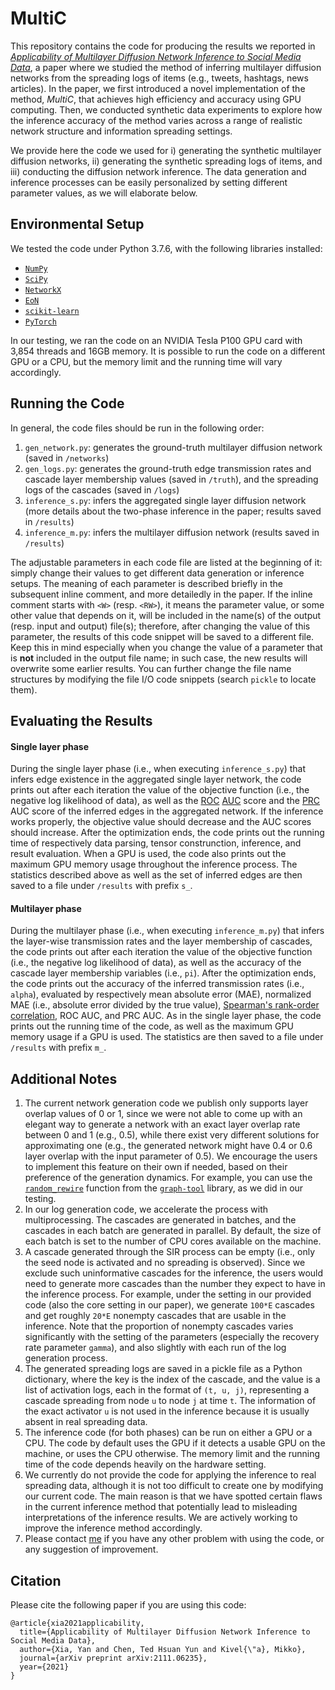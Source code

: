 # MultiC
This repository contains the code for producing the results we reported in [*Applicability of Multilayer Diffusion Network Inference to Social Media Data*](https://arxiv.org/abs/2111.06235), a paper where we studied the method of inferring multilayer diffusion networks from the spreading logs of items (e.g., tweets, hashtags, news articles). In the paper, we first introduced a novel implementation of the method, *MultiC*, that achieves high efficiency and accuracy using GPU computing. Then, we conducted synthetic data experiments to explore how the inference accuracy of the method varies across a range of realistic network structure and information spreading settings. 

We provide here the code we used for i) generating the synthetic multilayer diffusion networks, ii) generating the synthetic spreading logs of items, and iii) conducting the diffusion network inference. The data generation and inference processes can be easily personalized by setting different parameter values, as we will elaborate below.

## Environmental Setup
We tested the code under Python 3.7.6, with the following libraries installed:
- [`NumPy`](https://numpy.org/install/)
- [`SciPy`](https://scipy.org/install/)
- [`NetworkX`](https://networkx.org/documentation/stable/install.html)
- [`EoN`](https://epidemicsonnetworks.readthedocs.io/en/latest/GettingStarted.html)
- [`scikit-learn`](https://scikit-learn.org/stable/install.html)
- [`PyTorch`](https://pytorch.org/get-started/locally/)

In our testing, we ran the code on an NVIDIA Tesla P100 GPU card with 3,854 threads and 16GB memory. It is possible to run the code on a different GPU or a CPU, but the memory limit and the running time will vary accordingly.

## Running the Code
In general, the code files should be run in the following order:
1. `gen_network.py`: generates the ground-truth multilayer diffusion network (saved in `/networks`)
2. `gen_logs.py`: generates the ground-truth edge transmission rates and cascade layer membership values (saved in `/truth`), and the spreading logs of the cascades (saved in `/logs`)
3. `inference_s.py`: infers the aggregated single layer diffusion network (more details about the two-phase inference in the paper; results saved in `/results`)
4. `inference_m.py`: infers the multilayer diffusion network (results saved in `/results`)

The adjustable parameters in each code file are listed at the beginning of it: simply change their values to get different data generation or inference setups. The meaning of each parameter is described briefly in the subsequent inline comment, and more detailedly in the paper. If the inline comment starts with `<W>` (resp. `<RW>`), it means the parameter value, or some other value that depends on it, will be included in the name(s) of the output (resp. input and output) file(s); therefore, after changing the value of this parameter, the results of this code snippet will be saved to a different file. Keep this in mind especially when you change the value of a parameter that is **not** included in the output file name; in such case, the new results will overwrite some earlier results. You can further change the file name structures by modifying the file I/O code snippets (search `pickle` to locate them).

## Evaluating the Results
#### Single layer phase
During the single layer phase (i.e., when executing `inference_s.py`) that infers edge existence in the aggregated single layer network, the code prints out after each iteration the value of the objective function (i.e., the negative log likelihood of data), as well as the [ROC](https://scikit-learn.org/stable/modules/generated/sklearn.metrics.roc_curve.html) [AUC](https://scikit-learn.org/stable/modules/generated/sklearn.metrics.auc.html) score and the [PRC](https://scikit-learn.org/stable/modules/generated/sklearn.metrics.precision_recall_curve.html) AUC score of the inferred edges in the aggregated network. If the inference works properly, the objective value should decrease and the AUC scores should increase. After the optimization ends, the code prints out the running time of respectively data parsing, tensor construnction, inference, and result evaluation. When a GPU is used, the code also prints out the maximum GPU memory usage throughout the inference process. The statistics described above as well as the set of inferred edges are then saved to a file under `/results` with prefix `s_`.

#### Multilayer phase
During the multilayer phase (i.e., when executing `inference_m.py`) that infers the layer-wise transmission rates and the layer membership of cascades, the code prints out after each iteration the value of the objective function (i.e., the negative log likelihood of data), as well as the accuracy of the cascade layer membership variables (i.e., `pi`). After the optimization ends, the code prints out the accuracy of the inferred transmission rates (i.e., `alpha`), evaluated by respectively mean absolute error (MAE), normalized MAE (i.e., absolute error divided by the true value), [Spearman's rank-order correlation](https://docs.scipy.org/doc/scipy/reference/generated/scipy.stats.spearmanr.html), ROC AUC, and PRC AUC. As in the single layer phase, the code prints out the running time of the code, as well as the maximum GPU memory usage if a GPU is used. The statistics are then saved to a file under `/results` with prefix `m_`.

## Additional Notes
1. The current network generation code we publish only supports layer overlap values of 0 or 1, since we were not able to come up with an elegant way to generate a network with an exact layer overlap rate between 0 and 1 (e.g., 0.5), while there exist very different solutions for approximating one (e.g., the generated network might have 0.4 or 0.6 layer overlap with the input parameter of 0.5). We encourage the users to implement this feature on their own if needed, based on their preference of the generation dynamics. For example, you can use the [`random_rewire`](https://graph-tool.skewed.de/static/doc/generation.html#graph_tool.generation.random_rewire) function from the [`graph-tool`](https://graph-tool.skewed.de/) library, as we did in our testing.
2. In our log generation code, we accelerate the process with multiprocessing. The cascades are generated in batches, and the cascades in each batch are generated in parallel. By default, the size of each batch is set to the number of CPU cores available on the machine.
3. A cascade generated through the SIR process can be empty (i.e., only the seed node is activated and no spreading is observed). Since we exclude such uninformative cascades for the inference, the users would need to generate more cascades than the number they expect to have in the inference process. For example, under the setting in our provided code (also the core setting in our paper), we generate `100*E` cascades and get roughly `20*E` nonempty cascades that are usable in the inference. Note that the proportion of nonempty cascades varies significantly with the setting of the parameters (especially the recovery rate parameter `gamma`), and also slightly with each run of the log generation process.
4. The generated spreading logs are saved in a pickle file as a Python dictionary, where the key is the index of the cascade, and the value is a list of activation logs, each in the format of `(t, u, j)`, representing a cascade spreading from node `u` to node `j` at time `t`. The information of the exact activator `u` is not used in the inference because it is usually absent in real spreading data.
5. The inference code (for both phases) can be run on either a GPU or a CPU. The code by default uses the GPU if it detects a usable GPU on the machine, or uses the CPU otherwise. The memory limit and the running time of the code depends heavily on the hardware setting.
6. We currently do not provide the code for applying the inference to real spreading data, although it is not too difficult to create one by modifying our current code. The main reason is that we have spotted certain flaws in the current inference method that potentially lead to misleading interpretations of the inference results. We are actively working to improve the inference method accordingly.
7. Please contact [me](mailto:yan.xia@aalto.fi) if you have any other problem with using the code, or any suggestion of improvement.

## Citation
Please cite the following paper if you are using this code:
```
@article{xia2021applicability,
  title={Applicability of Multilayer Diffusion Network Inference to Social Media Data},
  author={Xia, Yan and Chen, Ted Hsuan Yun and Kivel{\"a}, Mikko},
  journal={arXiv preprint arXiv:2111.06235},
  year={2021}
}
```
